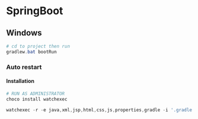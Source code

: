 # SpringBoot
## Windows
```powershell
# cd to project then run
gradlew.bat bootRun
```
### Auto restart
#### Installation
```powershell
# RUN AS ADMINISTRATOR
choco install watchexec
```
```powershell
watchexec -r -e java,xml,jsp,html,css,js,properties,gradle -i '.gradle' -i '.idea' -i 'out' -- gradlew.bat clean bootRun
```
